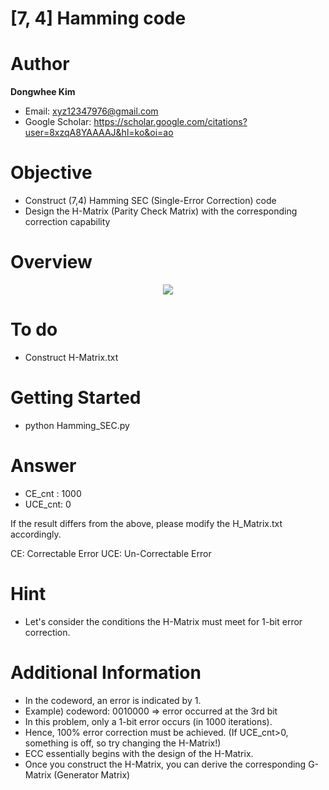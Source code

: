 # [7, 4] Hamming code

# Author

**Dongwhee Kim** 

- Email: xyz12347976@gmail.com
- Google Scholar: https://scholar.google.com/citations?user=8xzqA8YAAAAJ&hl=ko&oi=ao

# Objective
- Construct (7,4) Hamming SEC (Single-Error Correction) code 
- Design the H-Matrix (Parity Check Matrix) with the corresponding correction capability

# Overview
<p align="center">
  <img src="이미지URL">
</p>

# To do
- Construct H-Matrix.txt

# Getting Started
- python Hamming_SEC.py

# Answer
- CE_cnt : 1000
- UCE_cnt: 0

If the result differs from the above, please modify the H_Matrix.txt accordingly.

CE: Correctable Error
UCE: Un-Correctable Error

# Hint
- Let's consider the conditions the H-Matrix must meet for 1-bit error correction.

# Additional Information
- In the codeword, an error is indicated by 1.
- Example) codeword: 0010000 => error occurred at the 3rd bit
- In this problem, only a 1-bit error occurs (in 1000 iterations).
- Hence, 100% error correction must be achieved. (If UCE_cnt>0, something is off, so try changing the H-Matrix!)
- ECC essentially begins with the design of the H-Matrix.
- Once you construct the H-Matrix, you can derive the corresponding G-Matrix (Generator Matrix)
